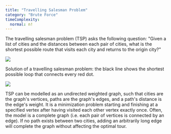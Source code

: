 ```yaml
---
title: "Travelling Salesman Problem"
category: "Brute Force"
timeComplexity:
  normal: n!
---
```


The travelling salesman problem (TSP) asks the following question: "Given a list of cities and the distances between each pair of cities, what is the shortest possible route that visits each city and returns to the origin city?"

![](/images/brute-force/travelling-salesman-problem/1.svg/)

Solution of a travelling salesman problem: the black line shows the shortest possible loop that connects every red dot.

![](/images/brute-force/travelling-salesman-problem/2.svg/)

TSP can be modelled as an undirected weighted graph, such that cities are the graph's vertices, paths are the graph's edges, and a path's distance is the edge's weight. It is a minimization problem starting and finishing at a specified vertex after having visited each other vertex exactly once. Often, the model is a complete graph (i.e. each pair of vertices is connected by an edge). If no path exists between two cities, adding an arbitrarily long edge will complete the graph without affecting the optimal tour.
